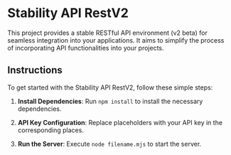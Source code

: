 # Stability API RestV2

This project provides a stable RESTful API environment (v2 beta) for seamless integration into your applications. It aims to simplify the process of incorporating API functionalities into your projects.

## Instructions

To get started with the Stability API RestV2, follow these simple steps:

1. **Install Dependencies**: Run `npm install` to install the necessary dependencies.

2. **API Key Configuration**: Replace placeholders with your API key in the corresponding places.

3. **Run the Server**: Execute `node filename.mjs` to start the server.
